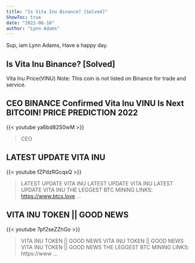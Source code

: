 ```yaml
---
title: "Is Vita Inu Binance? [Solved]"
ShowToc: true 
date: "2022-06-18"
author: "Lynn Adams" 
---
```


Sup, iam Lynn Adams, Have a happy day.
## Is Vita Inu Binance? [Solved]
Vita Inu Price(VINU) Note: This coin is not listed on Binance for trade and service.

## CEO BINANCE Confirmed Vita Inu VINU Is Next BITCOIN! PRICE PREDICTION 2022
{{< youtube ya6bd82S0wM >}}
>CEO 

## LATEST UPDATE VITA INU
{{< youtube fZPdzRGcqxQ >}}
>LATEST UPDATE VITA INU LATEST UPDATE VITA INU LATEST UPDATE VITA INU THE LEGGEST BTC MINING LINKS: https://www.btcs.love ...

## VITA INU TOKEN || GOOD NEWS
{{< youtube 7pf2seZZhGo >}}
>VITA INU TOKEN || GOOD NEWS VITA INU TOKEN || GOOD NEWS VITA INU TOKEN || GOOD NEWS THE LEGGEST BTC MINING LINKS: https://www ...

